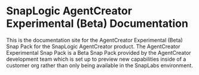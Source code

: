 # SnapLogic AgentCreator Experimental (Beta) Documentation

This is the documentation site for the AgentCreator Experimental (Beta) Snap Pack for the SnapLogic AgentCreator product.
The AgentCreator Experimental Snap Pack is a Beta Snap Pack provided by the AgentCreator development team which is set up to preview new capabilities inside of a customer org rather than only being available in the SnapLabs environment. 
